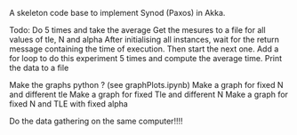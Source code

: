 A skeleton code base to implement Synod (Paxos) in Akka.


Todo:
Do 5 times and take the average
	Get the mesures to a file for all values of tle, N and alpha
After initialising  all instances, wait for the return message containing the time of execution. Then start the next one.
Add a for loop to do this experiment 5 times and compute the average time.
Print the data to a file


Make the graphs python ? (see graphPlots.ipynb)
Make a graph for fixed N and different tle 
Make a graph for fixed Tle and different N
Make a graph for fixed N and TLE with fixed alpha

Do the data gathering on the same computer!!!!


